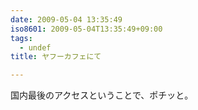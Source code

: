```yaml
---
date: 2009-05-04 13:35:49
iso8601: 2009-05-04T13:35:49+09:00
tags:
  - undef
title: ヤフーカフェにて

---
```


国内最後のアクセスということで、ポチッと。
    	